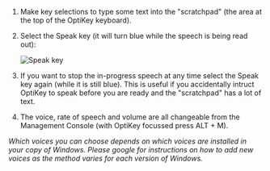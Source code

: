 1. Make key selections to type some text into the "scratchpad" (the area at the top of the OptiKey keyboard).

2. Select the Speak key (it will turn blue while the speech is being read out):

    ![Speak key](https://github.com/JuliusSweetland/OptiKey/blob/gh-pages/images/Key_Speak_Up.png)

3. If you want to stop the in-progress speech at any time select the Speak key again (while it is still blue). This is useful if you accidentally intruct OptiKey to speak before you are ready and the "scratchpad" has a lot of text.

4. The voice, rate of speech and volume are all changeable from the Management Console (with OptiKey focussed press ALT + M). 

*Which voices you can choose depends on which voices are installed in your copy of Windows. Please google for instructions on how to add new voices as the method varies for each version of Windows.*